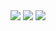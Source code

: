 
<img src="https://github.com/cliosight-software/images/blob/main/link_.png?raw=true"/>
<img src="https://github.com/cliosight-software/images/blob/main/link_err.png?raw=true"/>
<img src="https://github.com/cliosight-software/images/blob/main/link_err_url.png?raw=true"/>
